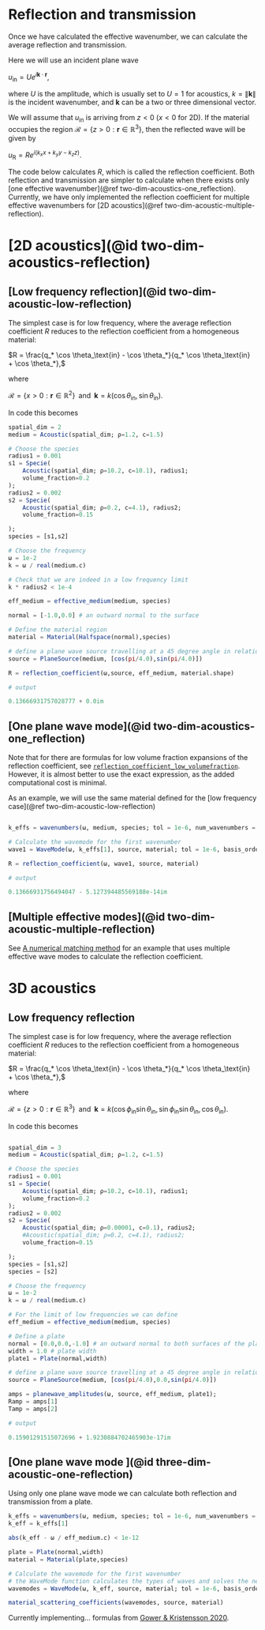 # Reflection and transmission

Once we have calculated the effective wavenumber, we can calculate the average reflection and transmission.

Here we will use an incident plane wave

$u_\text{in} = U e^{i \mathbf k \cdot \mathbf r},$

where $U$ is the amplitude, which is usually set to $U=1$ for acoustics, $k = \|\mathbf k\|$ is the incident wavenumber, and $\mathbf k$ can be a two or three dimensional vector.

We will assume that $u_\text{in}$ is arriving from $z<0$ ($x<0$ for 2D). If the material occupies the region $\mathcal R = \{ z>0 : \mathbf r \in \mathbb R^3\}$, then the reflected wave will be given by  

$u_\text{R} = R e^{i (k_x x + k_y y - k_z z)}.$

The code below calculates $R$, which is called the reflection coefficient. Both reflection and transmission are simpler to calculate when there exists only [one effective wavenumber](@ref two-dim-acoustics-one_reflection). Currently, we have only implemented the reflection coefficient for multiple effective wavenumbers for [2D acoustics](@ref two-dim-acoustic-multiple-reflection).

# [2D acoustics](@id two-dim-acoustics-reflection)

## [Low frequency reflection](@id two-dim-acoustic-low-reflection)

The simplest case is for low frequency, where the average reflection coefficient $R$ reduces to the reflection coefficient from a homogeneous material:

$R = \frac{q_* \cos \theta_\text{in} - \cos \theta_*}{q_* \cos \theta_\text{in} + \cos \theta_*},$

where

$\mathcal R = \{ x>0 : \mathbf r \in \mathbb R^2\}  \;\; \text{and} \;\; \mathbf k = k (\cos \theta_\text{in}, \sin \theta_\text{in}).$

In code this becomes

```julia 2; setup = :(using EffectiveWaves)
spatial_dim = 2
medium = Acoustic(spatial_dim; ρ=1.2, c=1.5)

# Choose the species
radius1 = 0.001
s1 = Specie(
    Acoustic(spatial_dim; ρ=10.2, c=10.1), radius1;
    volume_fraction=0.2
);
radius2 = 0.002
s2 = Specie(
    Acoustic(spatial_dim; ρ=0.2, c=4.1), radius2;
    volume_fraction=0.15

);
species = [s1,s2]

# Choose the frequency
ω = 1e-2
k = ω / real(medium.c)

# Check that we are indeed in a low frequency limit
k * radius2 < 1e-4

eff_medium = effective_medium(medium, species)

normal = [-1.0,0.0] # an outward normal to the surface

# Define the material region
material = Material(Halfspace(normal),species)

# define a plane wave source travelling at a 45 degree angle in relation to the material
source = PlaneSource(medium, [cos(pi/4.0),sin(pi/4.0)])

R = reflection_coefficient(ω,source, eff_medium, material.shape)

# output

0.13666931757028777 + 0.0im
```

## [One plane wave mode](@id two-dim-acoustics-one_reflection)

Note that for there are formulas for low volume fraction expansions of the reflection coefficient, see [`reflection_coefficient_low_volumefraction`](@ref). However, it is almost better to use the exact expression, as the added computational cost is minimal.  

As an example, we will use the same material defined for the [low frequency case](@ref two-dim-acoustic-low-reflection)
```julia 2

k_effs = wavenumbers(ω, medium, species; tol = 1e-6, num_wavenumbers = 1, basis_order = 1)

# Calculate the wavemode for the first wavenumber
wave1 = WaveMode(ω, k_effs[1], source, material; tol = 1e-6, basis_order = 1)

R = reflection_coefficient(ω, wave1, source, material)

# output

0.13666931756494047 - 5.127394485569188e-14im
```

## [Multiple effective modes](@id two-dim-acoustic-multiple-reflection)

See [A numerical matching method](@ref) for an example that uses multiple effective wave modes to calculate the reflection coefficient.

# 3D acoustics

## Low frequency reflection

The simplest case is for low frequency, where the average reflection coefficient $R$ reduces to the reflection coefficient from a homogeneous material:

$R = \frac{q_* \cos \theta_\text{in} - \cos \theta_*}{q_* \cos \theta_\text{in} + \cos \theta_*},$

where

$\mathcal R = \{ z>0 : \mathbf r \in \mathbb R^3\} \;\; \text{and} \;\; \mathbf k = k (\cos \phi_\text{in} \sin \theta_\text{in}, \sin \phi_\text{in} \sin \theta_\text{in}, \cos \theta_\text{in}).$

In code this becomes
```julia 2; setup = :(using EffectiveWaves)

spatial_dim = 3
medium = Acoustic(spatial_dim; ρ=1.2, c=1.5)

# Choose the species
radius1 = 0.001
s1 = Specie(
    Acoustic(spatial_dim; ρ=10.2, c=10.1), radius1;
    volume_fraction=0.2
);
radius2 = 0.002
s2 = Specie(
    Acoustic(spatial_dim; ρ=0.00001, c=0.1), radius2;
    #Acoustic(spatial_dim; ρ=0.2, c=4.1), radius2;
    volume_fraction=0.15

);
species = [s1,s2]
species = [s2]

# Choose the frequency
ω = 1e-2
k = ω / real(medium.c)

# For the limit of low frequencies we can define
eff_medium = effective_medium(medium, species)

# Define a plate
normal = [0.0,0.0,-1.0] # an outward normal to both surfaces of the plate
width = 1.0 # plate width
plate1 = Plate(normal,width)

# define a plane wave source travelling at a 45 degree angle in relation to the material
source = PlaneSource(medium, [cos(pi/4.0),0.0,sin(pi/4.0)])

amps = planewave_amplitudes(ω, source, eff_medium, plate1);
Ramp = amps[1]
Tamp = amps[2]

# output

0.15901291515072696 + 1.9230884702465903e-17im
```

## [One plane wave mode ](@id three-dim-acoustic-one-reflection)

Using only one plane wave mode we can calculate both reflection and transmission from a plate.

```julia 2
k_effs = wavenumbers(ω, medium, species; tol = 1e-6, num_wavenumbers = 1, basis_order = 1)
k_eff = k_effs[1]

abs(k_eff - ω / eff_medium.c) < 1e-12

plate = Plate(normal,width)
material = Material(plate,species)

# Calculate the wavemode for the first wavenumber
# the WaveMode function calculates the types of waves and solves the needed boundary conditions
wavemodes = WaveMode(ω, k_eff, source, material; tol = 1e-6, basis_order = 1);

material_scattering_coefficients(wavemodes, source, material)

```
Currently implementing... formulas from [Gower & Kristensson 2020](https://arxiv.org/pdf/2010.00934.pdf).

